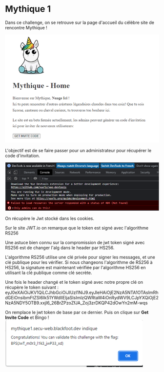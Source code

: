 # Mythique 1

Dans ce challenge, on se retrouve sur la page d'accueil du célèbre site de rencontre Mythique !

![jwt image](jwt1.PNG "mythique")

L'objectif est de se faire passer pour un administrateur pour récupérer le code d'invitation.

![jwt image](jwt2.PNG "mythique")

On récupère le Jwt stocké dans les cookies.

Sur le site JWT.io on remarque que le token est signé avec l'algorithme RS256

Une astuce bien connu sur la compromission de jwt token signé avec RS256 est de changer l'alg dans le header par HS256.

L'algorithme RS256 utilise une clé privée pour signer les messages, et une clé publique pour les vérifier. Si nous changeons l'algorithme de RS256 à HS256, la signature est maintenant vérifiée par l'algorithme HS256 en utilisant la clé publique comme clé secrète.

Une fois le header changé et le token signé avec notre propre clé on récupère le token suivant : eyJ0eXAiOiJKV1QiLCJhbGciOiJIUzI1NiJ9.eyJleHAiOjE2NzA5NTA1OTAsImRhdGEiOnsibmFtZSI6Ik51YWdlIEljaSIsImlzQWRtaW4iOnRydWV9LCJpYXQiOjE2NzA5NDY5OTB9.xxjl6_26BrZPzoZfJA_Zoj3zrDKQP42dOwYn2mM-wqs

On remplace le jwt token de base par ce dernier. Puis on clique sur **Get Invite Code** et Bingo !
![jwt image](jwt3.PNG "mythique")
